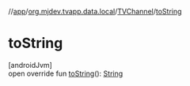 //[app](../../../index.md)/[org.mjdev.tvapp.data.local](../index.md)/[TVChannel](index.md)/[toString](to-string.md)

# toString

[androidJvm]\
open override fun [toString](to-string.md)(): [String](https://kotlinlang.org/api/latest/jvm/stdlib/kotlin/-string/index.html)
